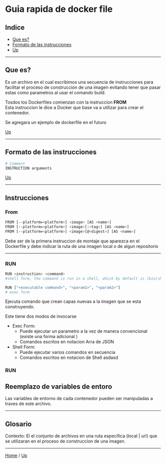 # Guia rapida de docker file

## Indice

- [Que es?](#Que-es?)
- [Formato de las instrucciones](#Formato-de-las-instrucciones)
- [Up](#Guia-rapida-de-docker-file)

---

## Que es?

Es un archivo en el cual escribimos una secuencia de instrucciones para facilitar el proceso de construccion de una imagen evitando tener que pasar estas como parametros al usar el comando build.

Tosdos los Dockerfiles comienzan con la instruccion **FROM**  
Esta instruccion le dice a Docker que base va a utilizar para crear el contenedor.

Se agregara un ejemplo de dockerfile en el futuro

[Up](#Guia-rapida-de-docker-file)

---

## Formato de las instrucciones

```bash
# Comment
INSTRUCTION arguments
```

[Up](#Guia-rapida-de-docker-file)

---

## Instrucciones

### **From**

```bash
FROM [--platform=<platform>] <image> [AS <name>]
FROM [--platform=<platform>] <image>[:<tag>] [AS <name>]
FROM [--platform=<platform>] <image>[@<digest>] [AS <name>]
```

Debe ser de la primera instruccion de montaje que aparezca en el Dockerfile y debe indicar la ruta de una imagen local o de algun repositorio

---

### **RUN**

```bash
RUN <instruction> <command> 
#shell form, the command is run in a shell, which by default is /bin/sh -c on Linux or cmd /S /C on Windows

RUN ["<executable command>", "<param1>", "<param2>"] 
# exec form
```

Ejecuta comando que crean capas nuevas a la imagen que se esta construyendo.

Este tiene dos modos de invocarse

- Exec Form:
  - Puede ejecutar un parametro a la vez de manera convencional (existe una forma adicional )
  - Comandos escritos en notacion Arra de JSON
- Shell Form:
  - Puede ejecutar varios comandos en secuencia
  - Comandos escritos en notacion de Shell
asdasd

### **RUN**

## Reemplazo de variables de entoro

Las variables de entorno de cada contenedor pueden ser manipuladas a traves de este archivo.

---
## Glosario

Contexto: El el conjunto de archivos en una ruta especifica (local | url) que se utilizaran en el proceso de construccion de una imagen.

---

[Home](#Guia-rapida-de-docker-file) / [Up](#Guia-rapida-de-docker-file)
